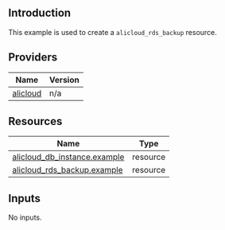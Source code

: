 <!-- BEGIN_TF_DOCS -->
## Introduction

This example is used to create a `alicloud_rds_backup` resource.

## Providers

| Name | Version |
|------|---------|
| <a name="provider_alicloud"></a> [alicloud](#provider\_alicloud) | n/a |

## Resources

| Name | Type |
|------|------|
| [alicloud_db_instance.example](https://registry.terraform.io/providers/aliyun/alicloud/latest/docs/resources/db_instance) | resource |
| [alicloud_rds_backup.example](https://registry.terraform.io/providers/aliyun/alicloud/latest/docs/resources/rds_backup) | resource |

## Inputs

No inputs.
<!-- END_TF_DOCS -->    